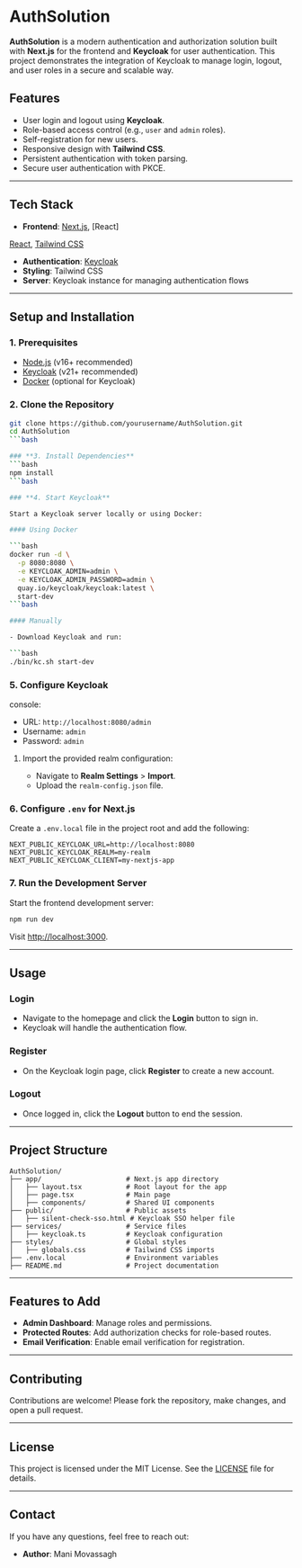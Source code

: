
# **AuthSolution**

**AuthSolution** is a modern authentication and authorization solution built with **Next.js** for the frontend and **Keycloak** for user authentication. This project demonstrates the integration of Keycloak to manage login, logout, and user roles in a secure and scalable way.

## **Features**

- User login and logout using **Keycloak**.
- Role-based access control (e.g., `user` and `admin` roles).
- Self-registration for new users.
- Responsive design with **Tailwind CSS**.
- Persistent authentication with token parsing.
- Secure user authentication with PKCE.

---

## **Tech Stack**

- **Frontend**: [Next.js](https://nextjs.org/), [React]

[React](https://reactjs.org/), [Tailwind CSS](https://tailwindcss.com/)

- **Authentication**: [Keycloak](https://www.keycloak.org/)
- **Styling**: Tailwind CSS
- **Server**: Keycloak instance for managing authentication flows

---

## **Setup and Installation**

### **1. Prerequisites**

- [Node.js](https://nodejs.org/) (v16+ recommended)
- [Keycloak](https://www.keycloak.org/downloads) (v21+ recommended)
- [Docker](https://www.docker.com/) (optional for Keycloak)

### **2. Clone the Repository**

```bash
git clone https://github.com/yourusername/AuthSolution.git
cd AuthSolution
```bash

### **3. Install Dependencies**
```bash
npm install
```bash

### **4. Start Keycloak**

Start a Keycloak server locally or using Docker:

#### Using Docker

```bash
docker run -d \
  -p 8080:8080 \
  -e KEYCLOAK_ADMIN=admin \
  -e KEYCLOAK_ADMIN_PASSWORD=admin \
  quay.io/keycloak/keycloak:latest \
  start-dev
```bash

#### Manually

- Download Keycloak and run:

```bash
./bin/kc.sh start-dev
```

### **5. Configure Keycloak**

console:

- URL: `http://localhost:8080/admin`
- Username: `admin`
- Password: `admin`

1. Import the provided realm configuration:

   - Navigate to **Realm Settings** > **Import**.
   - Upload the `realm-config.json` file.

### **6. Configure `.env` for Next.js**

Create a `.env.local` file in the project root and add the following:

```env
NEXT_PUBLIC_KEYCLOAK_URL=http://localhost:8080
NEXT_PUBLIC_KEYCLOAK_REALM=my-realm
NEXT_PUBLIC_KEYCLOAK_CLIENT=my-nextjs-app
```

### **7. Run the Development Server**

Start the frontend development server:

```bash
npm run dev
```

Visit [http://localhost:3000](http://localhost:3000).

---

## **Usage**

### **Login**

- Navigate to the homepage and click the **Login** button to sign in.
- Keycloak will handle the authentication flow.

### **Register**

- On the Keycloak login page, click **Register** to create a new account.

### **Logout**

- Once logged in, click the **Logout** button to end the session.

---

## **Project Structure**

```
AuthSolution/
├── app/                     # Next.js app directory
│   ├── layout.tsx           # Root layout for the app
│   ├── page.tsx             # Main page
│   ├── components/          # Shared UI components
├── public/                  # Public assets
│   ├── silent-check-sso.html # Keycloak SSO helper file
├── services/                # Service files
│   ├── keycloak.ts          # Keycloak configuration
├── styles/                  # Global styles
│   ├── globals.css          # Tailwind CSS imports
├── .env.local               # Environment variables
├── README.md                # Project documentation
```

---

## **Features to Add**

- **Admin Dashboard**: Manage roles and permissions.
- **Protected Routes**: Add authorization checks for role-based routes.
- **Email Verification**: Enable email verification for registration.

---

## **Contributing**

Contributions are welcome! Please fork the repository, make changes, and open a pull request.

---

## **License**

This project is licensed under the MIT License. See the [LICENSE](LICENSE) file for details.

---

## **Contact**

If you have any questions, feel free to reach out:

- **Author**: Mani Movassagh